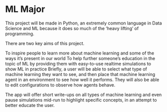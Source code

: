# ML Major

This project will be made in Python, an extremely common language in Data Science and ML because it does so much of the ‘heavy lifting’ of programming.

There are two key aims of this project.

To inspire people to learn more about machine learning and some of the ways it’s present in our world
To help further someone’s education in the topic of ML by providing them with easy-to-use realtime simulations to show ML in practice
Briefly, a user will be able to select what type of machine learning they want to see, and then place that machine learning agent in an environment to see how well it performs. They will also be able to edit configurations to observe how agents behave.

The app will offer short write-ups on all types of machine learning and even pause simulations mid-run to highlight specific concepts, in an attempt to better educate the user.